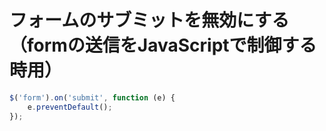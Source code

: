 # フォームのサブミットを無効にする（formの送信をJavaScriptで制御する時用）

```js
$('form').on('submit', function (e) {
    e.preventDefault();
});
```
